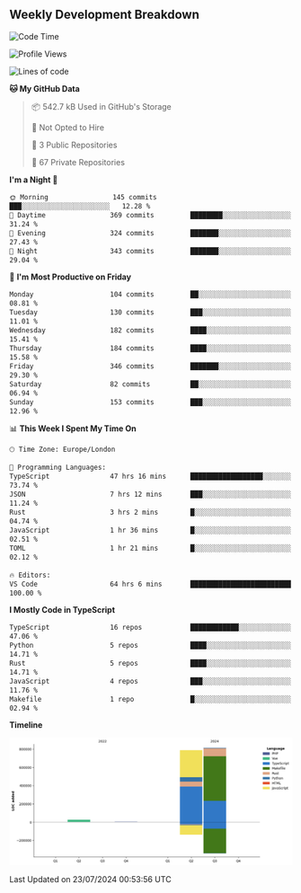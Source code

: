 


## Weekly Development Breakdown
<!--START_SECTION:waka-->
![Code Time](http://img.shields.io/badge/Code%20Time-868%20hrs%2046%20mins-blue)

![Profile Views](http://img.shields.io/badge/Profile%20Views-0-blue)

![Lines of code](https://img.shields.io/badge/From%20Hello%20World%20I%27ve%20Written-1.6%20million%20lines%20of%20code-blue)

**🐱 My GitHub Data** 

> 📦 542.7 kB Used in GitHub's Storage 
 > 
> 🚫 Not Opted to Hire
 > 
> 📜 3 Public Repositories 
 > 
> 🔑 67 Private Repositories 
 > 
**I'm a Night 🦉** 

```text
🌞 Morning                145 commits         ███░░░░░░░░░░░░░░░░░░░░░░   12.28 % 
🌆 Daytime                369 commits         ████████░░░░░░░░░░░░░░░░░   31.24 % 
🌃 Evening                324 commits         ███████░░░░░░░░░░░░░░░░░░   27.43 % 
🌙 Night                  343 commits         ███████░░░░░░░░░░░░░░░░░░   29.04 % 
```
📅 **I'm Most Productive on Friday** 

```text
Monday                   104 commits         ██░░░░░░░░░░░░░░░░░░░░░░░   08.81 % 
Tuesday                  130 commits         ███░░░░░░░░░░░░░░░░░░░░░░   11.01 % 
Wednesday                182 commits         ████░░░░░░░░░░░░░░░░░░░░░   15.41 % 
Thursday                 184 commits         ████░░░░░░░░░░░░░░░░░░░░░   15.58 % 
Friday                   346 commits         ███████░░░░░░░░░░░░░░░░░░   29.30 % 
Saturday                 82 commits          ██░░░░░░░░░░░░░░░░░░░░░░░   06.94 % 
Sunday                   153 commits         ███░░░░░░░░░░░░░░░░░░░░░░   12.96 % 
```


📊 **This Week I Spent My Time On** 

```text
🕑︎ Time Zone: Europe/London

💬 Programming Languages: 
TypeScript               47 hrs 16 mins      ██████████████████░░░░░░░   73.74 % 
JSON                     7 hrs 12 mins       ███░░░░░░░░░░░░░░░░░░░░░░   11.24 % 
Rust                     3 hrs 2 mins        █░░░░░░░░░░░░░░░░░░░░░░░░   04.74 % 
JavaScript               1 hr 36 mins        █░░░░░░░░░░░░░░░░░░░░░░░░   02.51 % 
TOML                     1 hr 21 mins        █░░░░░░░░░░░░░░░░░░░░░░░░   02.12 % 

🔥 Editors: 
VS Code                  64 hrs 6 mins       █████████████████████████   100.00 % 
```

**I Mostly Code in TypeScript** 

```text
TypeScript               16 repos            ████████████░░░░░░░░░░░░░   47.06 % 
Python                   5 repos             ████░░░░░░░░░░░░░░░░░░░░░   14.71 % 
Rust                     5 repos             ████░░░░░░░░░░░░░░░░░░░░░   14.71 % 
JavaScript               4 repos             ███░░░░░░░░░░░░░░░░░░░░░░   11.76 % 
Makefile                 1 repo              █░░░░░░░░░░░░░░░░░░░░░░░░   02.94 % 
```



**Timeline**

![Lines of Code chart](https://raw.githubusercontent.com/mars-arch/mars-arch/main/assets/bar_graph.png)


 Last Updated on 23/07/2024 00:53:56 UTC
<!--END_SECTION:waka-->
